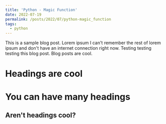 ```yaml
---
title: 'Python - Magic Function'
date: 2022-07-19
permalink: /posts/2022/07/python-magic_function
tags:
  - python
---
```


This is a sample blog post. Lorem ipsum I can't remember the rest of lorem ipsum and don't have an internet connection right now. Testing testing testing this blog post. Blog posts are cool.

Headings are cool
======

You can have many headings
======

Aren't headings cool?
------